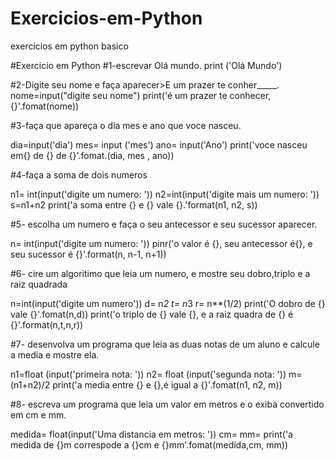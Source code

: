 # Exercicios-em-Python
exercicios em python basico

#Exercicio em Python
#1-escrevar Olá mundo.
print ('Olá Mundo')

#2-Digite seu nome e faça aparecer>E um prazer te conher_____.
nome=input("digite seu nome")
print('é um prazer te conhecer,{}'.fomat(nome))

#3-faça que apareça o dia mes e ano que voce nasceu.

dia=input('dia')
mes= input ('mes')
ano= input('Ano')
print('voce nasceu em{} de {} de {}'.fomat.(dia, mes , ano))

#4-faça a soma de dois numeros

n1= int(input('digite um numero: '))
n2=int(input('digite mais um numero: '))
s=n1+n2
print('a soma entre {} e {} vale {}.'format(n1, n2, s))

#5- escolha um numero e faça o seu antecessor e seu sucessor aparecer.

n= int(input('digite um numero: '))
pinr('o valor é {}, seu antecessor é{}, e seu sucessor é {}'.format(n, n-1, n+1))

#6- cire um  algoritimo que leia um numero, e mostre seu dobro,triplo e a raiz quadrada

n=int(input('digite um numero'))
d= n*2
t= n*3
r= n**(1/2)
print('O dobro de {} vale {}'.fomat(n,d))
print('o triplo de {} vale {}, e a raiz quadra de {} é {}'.format(n,t,n,r))


#7- desenvolva um programa que leia as duas notas de um aluno e calcule a media e mostre ela.

n1=float (input('primeira nota: '))
n2= float (input('segunda nota: '))
m=(n1+n2)/2
print('a media entre {} e {},é igual a {}'.fomat(n1, n2, m))

#8- escreva um programa que leia um valor em metros e o exiba convertido em cm e mm.

medida= float(input('Uma distancia em metros: '))
cm=
mm=
print('a medida de {}m correspode a {}cm e {}mm'.fomat(medida,cm, mm))

